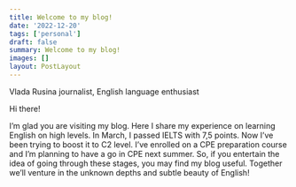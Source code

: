 ```yaml
---
title: Welcome to my blog! 
date: '2022-12-20'
tags: ['personal']
draft: false
summary: Welcome to my blog! 
images: []
layout: PostLayout
---
```


Vlada Rusina
journalist, English language enthusiast

Hi there! 

I’m glad you are visiting my blog. Here I share my experience on learning English on high levels.  In March, I passed IELTS with 7,5 points. Now I’ve been trying to boost it to C2 level. I’ve enrolled on a CPE preparation course and I’m planning to have a go in CPE next summer. So, if you entertain the idea of going through these stages, you may find my blog useful. Together we’ll venture in the unknown depths and subtle beauty of English!
